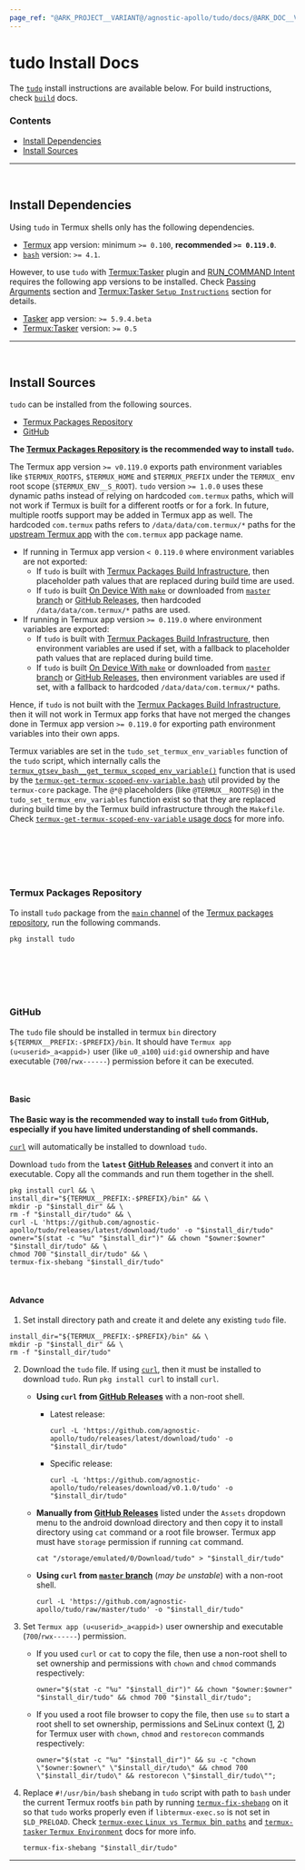 ```yaml
---
page_ref: "@ARK_PROJECT__VARIANT@/agnostic-apollo/tudo/docs/@ARK_DOC__VERSION@/install/index.md"
---
```


# tudo Install Docs

<!-- @ARK_DOCS__HEADER_PLACEHOLDER@ -->

The [`tudo`](https://github.com/agnostic-apollo/tudo) install instructions are available below. For build instructions, check [`build`](../developer/build/index.md) docs.

### Contents

- [Install Dependencies](#install-dependencies)
- [Install Sources](#install-sources)

---

&nbsp;





## Install Dependencies

Using `tudo` in Termux shells only has the following dependencies.

- [Termux](https://github.com/termux/termux-app) app version: minimum `>= 0.100`, **recommended `>= 0.119.0`**.
- [`bash`](https://www.gnu.org/software/bash/manual/bash.html) version: `>= 4.1`.

However, to use `tudo` with [Termux:Tasker](https://github.com/termux/termux-tasker) plugin and [RUN_COMMAND Intent](https://github.com/termux/termux-app/wiki/RUN_COMMAND-Intent) requires the following app versions to be installed. Check [Passing Arguments](../usage/index.md#passing-arguments) section and [Termux:Tasker `Setup Instructions`](https://github.com/termux/termux-tasker#setup-instructions) section for details.

- [Tasker](https://play.google.com/store/apps/details?id=net.dinglisch.android.taskerm) app version: `>= 5.9.4.beta`
- [Termux:Tasker](https://github.com/termux/termux-tasker) version: `>= 0.5`

---

&nbsp;





## Install Sources

`tudo` can be installed from the following sources.

- [Termux Packages Repository](#termux-packages-repository)
- [GitHub](#github)

**The [Termux Packages Repository](#termux-packages-repository) is the recommended way to install `tudo`.**

The Termux app version `>= v0.119.0` exports path environment variables like `$TERMUX_ROOTFS`, `$TERMUX_HOME` and `$TERMUX_PREFIX` under the `TERMUX_` env root scope (`$TERMUX_ENV__S_ROOT`). `tudo` version `>= 1.0.0` uses these dynamic paths instead of relying on hardcoded `com.termux` paths, which will not work if Termux is built for a different rootfs or for a fork. In future, multiple rootfs support may be added in Termux app as well. The hardcoded `com.termux` paths refers to `/data/data/com.termux/*` paths for the [upstream Termux app](https://github.com/termux/termux-app) with the `com.termux` app package name.

- If running in Termux app version `< 0.119.0` where environment variables are not exported:  
    - If `tudo` is built with [Termux Packages Build Infrastructure](../developer/build/index.md#termux-packages-build-infrastructure), then placeholder path values that are replaced during build time are used.  
    - If `tudo` is built [On Device With `make`](../developer/build/index.md#on-device-with-make) or downloaded from [`master` branch](https://github.com/agnostic-apollo/tudo/blob/master/tudo) or [GitHub Releases](https://github.com/agnostic-apollo/tudo/releases), then hardcoded `/data/data/com.termux/*` paths are used.  
- If running in Termux app version `>= 0.119.0` where environment variables are exported:  
    - If `tudo` is built with [Termux Packages Build Infrastructure](../developer/build/index.md#termux-packages-build-infrastructure), then environment variables are used if set, with a fallback to placeholder path values that are replaced during build time.  
    - If `tudo` is built [On Device With `make`](../developer/build/index.md#on-device-with-make) or downloaded from [`master` branch](https://github.com/agnostic-apollo/tudo/blob/master/tudo) or [GitHub Releases](https://github.com/agnostic-apollo/tudo/releases), then environment variables are used if set, with a fallback to hardcoded `/data/data/com.termux/*` paths.  

Hence, if `tudo` is not built with the [Termux Packages Build Infrastructure](../developer/build/index.md#termux-packages-build-infrastructure), then it will not work in Termux app forks that have not merged the changes done in Termux app version `>= 0.119.0` for exporting path environment variables into their own apps.

Termux variables are set in the `tudo_set_termux_env_variables` function of the `tudo` script, which internally calls the [`termux_gtsev_bash__get_termux_scoped_env_variable()`](https://github.com/termux/termux-packages//blob/master/packages/termux-core/src/scripts/termux_gtsev_bash__get_termux_scoped_env_variable) function that is used by the [`termux-get-termux-scoped-env-variable.bash`](https://github.com/termux/termux-core-package/blob/v0.1.0/src/scripts/termux-get-termux-scoped-env-variable.bash.in) util provided by the `termux-core` package. The `@*@` placeholders (like `@TERMUX__ROOTFS@`) in the `tudo_set_termux_env_variables` function exist so that they are replaced during build time by the Termux build infrastructure through the `Makefile`. Check [`termux-get-termux-scoped-env-variable` usage docs](https://github.com/termux/termux-core-package/blob/master/site/pages/en/projects/docs/usage/utils/.md) for more info.

## &nbsp;

&nbsp;



### Termux Packages Repository

To install `tudo` package from the [`main` channel](https://github.com/termux/termux-packages/blob/master/packages/tudo/build.sh) of the [Termux packages repository](https://packages.termux.dev), run the following commands.

```shell
pkg install tudo
```

## &nbsp;

&nbsp;



### GitHub

The `tudo` file should be installed in termux `bin` directory `${TERMUX__PREFIX:-$PREFIX}/bin`. It should have `Termux app (u<userid>_a<appid>)` user (like `u0_a100`) `uid:gid` ownership and have executable (`700`/`rwx------`) permission before it can be executed.

&nbsp;

#### Basic

**The Basic way is the recommended way to install `tudo` from GitHub, especially if you have limited understanding of shell commands.**

[`curl`](https://curl.se) will automatically be installed to download `tudo`.

Download `tudo` from the **`latest` [GitHub Releases](https://github.com/agnostic-apollo/tudo/releases)** and convert it into an executable. Copy all the commands and run them together in the shell.

```shell
pkg install curl && \
install_dir="${TERMUX__PREFIX:-$PREFIX}/bin" && \
mkdir -p "$install_dir" && \
rm -f "$install_dir/tudo" && \
curl -L 'https://github.com/agnostic-apollo/tudo/releases/latest/download/tudo' -o "$install_dir/tudo"
owner="$(stat -c "%u" "$install_dir")" && chown "$owner:$owner" "$install_dir/tudo" && \
chmod 700 "$install_dir/tudo" && \
termux-fix-shebang "$install_dir/tudo"
```

&nbsp;

#### Advance

1. Set install directory path and create it and delete any existing `tudo` file.  

```shell
install_dir="${TERMUX__PREFIX:-$PREFIX}/bin" && \
mkdir -p "$install_dir" && \
rm -f "$install_dir/tudo"
```

2. Download the `tudo` file. If using [`curl`](https://curl.se), then it must be installed to download `tudo`. Run `pkg install curl` to install `curl`.  

    - **Using `curl` from [GitHub Releases](https://github.com/agnostic-apollo/tudo/releases)** with a non-root shell.  
        - Latest release:  

            `curl -L 'https://github.com/agnostic-apollo/tudo/releases/latest/download/tudo' -o "$install_dir/tudo"`  

        - Specific release:  

            `curl -L 'https://github.com/agnostic-apollo/tudo/releases/download/v0.1.0/tudo' -o "$install_dir/tudo"`  

    - **Manually from [GitHub Releases](https://github.com/agnostic-apollo/tudo/releases)** listed under the `Assets` dropdown menu to the android download directory and then copy it to install directory using `cat` command or a root file browser. Termux app must have `storage` permission if running `cat` command.  

       `cat "/storage/emulated/0/Download/tudo" > "$install_dir/tudo"`  

    - **Using `curl` from [`master` branch](https://github.com/agnostic-apollo/tudo/tree/master)** (*may be unstable*) with a non-root shell.  

        `curl -L 'https://github.com/agnostic-apollo/tudo/raw/master/tudo' -o "$install_dir/tudo"`  

3. Set `Termux app (u<userid>_a<appid>)` user ownership and executable (`700`/`rwx------`) permission.  

    - If you used `curl` or `cat` to copy the file, then use a non-root shell to set ownership and permissions with `chown` and `chmod` commands respectively:  

        `owner="$(stat -c "%u" "$install_dir")" && chown "$owner:$owner" "$install_dir/tudo" && chmod 700 "$install_dir/tudo";`  

    - If you used a root file browser to copy the file, then use `su` to start a root shell to set ownership, permissions and SeLinux context ([1](https://github.com/agnostic-apollo/Android-Docs/blob/master/site/pages/en/projects/docs/os/selinux/security-context.md), [2](https://github.com/agnostic-apollo/Android-Docs/blob/master/site/pages/en/projects/docs/os/selinux/context-types.md)) for Termux user with `chown`, `chmod` and `restorecon` commands respectively:  

    	`owner="$(stat -c "%u" "$install_dir")" && su -c "chown \"$owner:$owner\" \"$install_dir/tudo\" && chmod 700 \"$install_dir/tudo\" && restorecon \"$install_dir/tudo\"";`  

4. Replace `#!/usr/bin/bash` shebang in `tudo` script with path to `bash` under the current Termux rootfs `bin` path by running [`termux-fix-shebang`](https://github.com/termux/termux-tools/blob/master/scripts/termux-fix-shebang.in) on it so that `tudo` works properly even if `libtermux-exec.so` is not set in `$LD_PRELOAD`. Check [`termux-exec` `Linux vs Termux `bin` paths`](https://github.com/termux/termux-exec-package/blob/master/site/pages/en/projects/docs/technical/index.md#linux-vs-termux-bin-paths) and [`termux-tasker` `Termux Environment`](https://github.com/termux/termux-tasker#termux-environment) docs for more info.

    `termux-fix-shebang "$install_dir/tudo"`

---

&nbsp;
